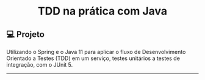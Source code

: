 <h1 align="center">
  TDD na prática com Java
</h1>

## 💻 Projeto

Utilizando o Spring e o Java 11 para aplicar o fluxo de Desenvolvimento Orientado a Testes (TDD) em um serviço, testes unitários a testes de integração, com o JUnit 5.

---
